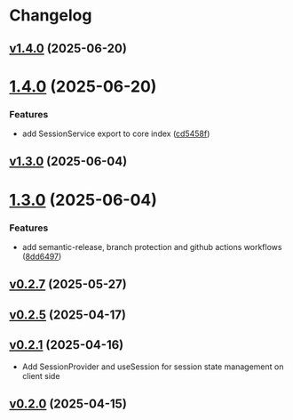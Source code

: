 # Changelog

## [v1.4.0](https://github.com/0xtiby/parse-server-nextjs/releases/tag/v1.4.0) (2025-06-20)

# [1.4.0](https://github.com/0xtiby/parse-server-nextjs/compare/v1.3.0...v1.4.0) (2025-06-20)


### Features

* add SessionService export to core index ([cd5458f](https://github.com/0xtiby/parse-server-nextjs/commit/cd5458fa14865e18fbf20d560f46a78b232c2853))





## [v1.3.0](https://github.com/0xtiby/parse-server-nextjs/releases/tag/v1.3.0) (2025-06-04)

# [1.3.0](https://github.com/0xtiby/parse-server-nextjs/compare/v1.2.0...v1.3.0) (2025-06-04)


### Features

* add semantic-release, branch protection and github actions workflows ([8dd6497](https://github.com/0xtiby/parse-server-nextjs/commit/8dd6497d4bdb45b8d47a4a425ee961c56b40b98d))





## [v0.2.7](https://github.com/0xtiby/parse-server-nextjs/releases/tag/v0.2.7) (2025-05-27)



## [v0.2.5](https://github.com/0xtiby/parse-server-nextjs/releases/tag/v0.2.5) (2025-04-17)



## [v0.2.1](https://github.com/0xtiby/parse-server-nextjs/releases/tag/v0.2.1) (2025-04-16)

- Add SessionProvider and useSession for session state management on client side

## [v0.2.0](https://github.com/0xtiby/parse-server-nextjs/releases/tag/v0.2.0) (2025-04-15)



